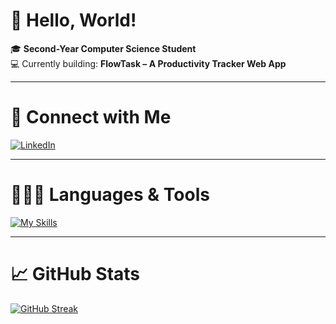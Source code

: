 # 👋 Hello, World!  

🎓 **Second-Year Computer Science Student**  
💻 Currently building: **FlowTask – A Productivity Tracker Web App**  

---

# 🔗 Connect with Me  
[![LinkedIn](https://img.shields.io/badge/LinkedIn-Profile-blue?logo=linkedin&logoColor=white)](https://www.linkedin.com/in/nbkurian/)  

---

# 👨🏼‍💻 Languages & Tools  
[![My Skills](https://skillicons.dev/icons?i=java,html,css,js,py)](https://skillicons.dev)  

---

# 📈 GitHub Stats  
[![GitHub Streak](https://github-readme-streak-stats-lac-seven.vercel.app?user=nbkurian11&theme=dark-minimalist&hide_border=true&short_numbers=true)](https://git.io/streak-stats)  





